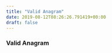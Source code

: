 ```yaml
---
title: "Valid Anagram"
date: 2019-08-12T08:26:26.791419+00:00
draft: false
---
```


### Valid Anagram
